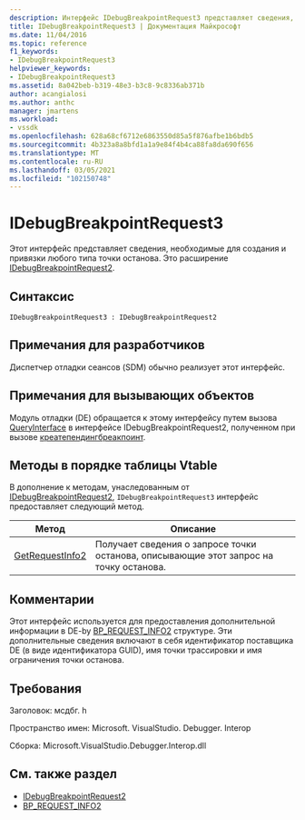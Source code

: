 ```yaml
---
description: Интерфейс IDebugBreakpointRequest3 представляет сведения, необходимые для создания и привязки любого типа точки останова.
title: IDebugBreakpointRequest3 | Документация Майкрософт
ms.date: 11/04/2016
ms.topic: reference
f1_keywords:
- IDebugBreakpointRequest3
helpviewer_keywords:
- IDebugBreakpointRequest3
ms.assetid: 8a042beb-b319-48e3-b3c8-9c8336ab371b
author: acangialosi
ms.author: anthc
manager: jmartens
ms.workload:
- vssdk
ms.openlocfilehash: 628a68cf6712e6863550d85a5f876afbe1b6bdb5
ms.sourcegitcommit: 4b323a8a8bfd1a1a9e84f4b4ca88fa8da690f656
ms.translationtype: MT
ms.contentlocale: ru-RU
ms.lasthandoff: 03/05/2021
ms.locfileid: "102150748"
---
```

# <a name="idebugbreakpointrequest3"></a>IDebugBreakpointRequest3
Этот интерфейс представляет сведения, необходимые для создания и привязки любого типа точки останова. Это расширение [IDebugBreakpointRequest2](../../../extensibility/debugger/reference/idebugbreakpointrequest2.md).

## <a name="syntax"></a>Синтаксис

```
IDebugBreakpointRequest3 : IDebugBreakpointRequest2
```

## <a name="notes-for-implementers"></a>Примечания для разработчиков
 Диспетчер отладки сеансов (SDM) обычно реализует этот интерфейс.

## <a name="notes-for-callers"></a>Примечания для вызывающих объектов
 Модуль отладки (DE) обращается к этому интерфейсу путем вызова [QueryInterface](/cpp/atl/queryinterface) в интерфейсе IDebugBreakpointRequest2, полученном при вызове [креатепендингбреакпоинт](../../../extensibility/debugger/reference/idebugengine2-creatependingbreakpoint.md).

## <a name="methods-in-vtable-order"></a>Методы в порядке таблицы Vtable
 В дополнение к методам, унаследованным от [IDebugBreakpointRequest2](../../../extensibility/debugger/reference/idebugbreakpointrequest2.md), `IDebugBreakpointRequest3` интерфейс предоставляет следующий метод.

|Метод|Описание|
|------------|-----------------|
|[GetRequestInfo2](../../../extensibility/debugger/reference/idebugbreakpointrequest3-getrequestinfo2.md)|Получает сведения о запросе точки останова, описывающие этот запрос на точку останова.|

## <a name="remarks"></a>Комментарии
 Этот интерфейс используется для предоставления дополнительной информации в DE-by [BP_REQUEST_INFO2](../../../extensibility/debugger/reference/bp-request-info2.md) структуре. Эти дополнительные сведения включают в себя идентификатор поставщика DE (в виде идентификатора GUID), имя точки трассировки и имя ограничения точки останова.

## <a name="requirements"></a>Требования
 Заголовок: мсдбг. h

 Пространство имен: Microsoft. VisualStudio. Debugger. Interop

 Сборка: Microsoft.VisualStudio.Debugger.Interop.dll

## <a name="see-also"></a>См. также раздел
- [IDebugBreakpointRequest2](../../../extensibility/debugger/reference/idebugbreakpointrequest2.md)
- [BP_REQUEST_INFO2](../../../extensibility/debugger/reference/bp-request-info2.md)
